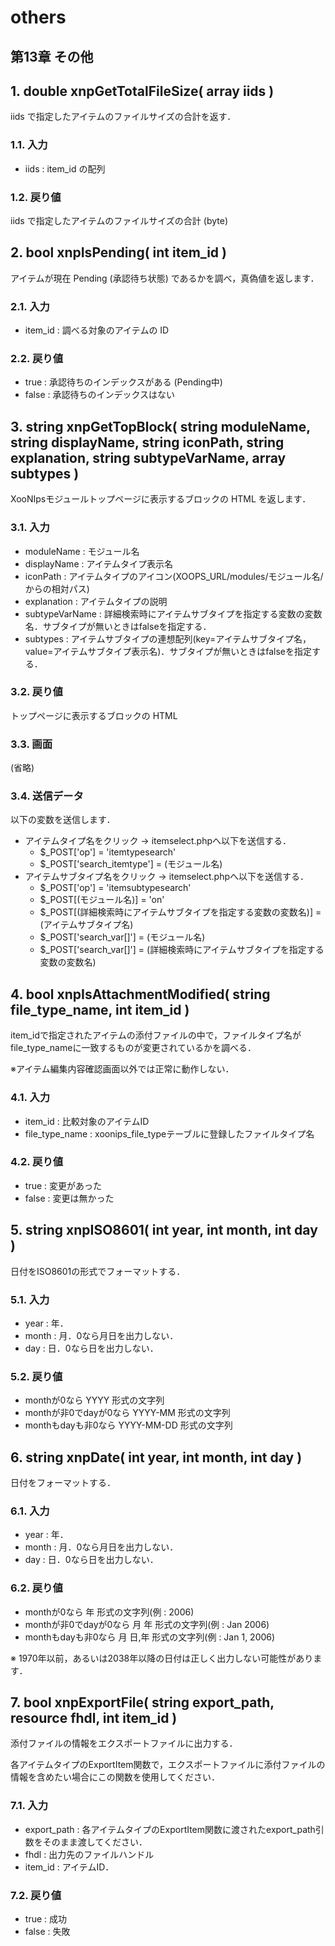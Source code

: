# others

## 第13章 その他

## 1. double xnpGetTotalFileSize\( array iids \)

iids で指定したアイテムのファイルサイズの合計を返す．

### 1.1. 入力

* iids : item\_id の配列

### 1.2. 戻り値

iids で指定したアイテムのファイルサイズの合計 \(byte\)

## 2. bool xnpIsPending\( int item\_id \)

アイテムが現在 Pending \(承認待ち状態\) であるかを調べ，真偽値を返します．

### 2.1. 入力

* item\_id : 調べる対象のアイテムの ID

### 2.2. 戻り値

* true : 承認待ちのインデックスがある \(Pending中\)
* false : 承認待ちのインデックスはない

## 3. string xnpGetTopBlock\( string moduleName, string displayName, string iconPath, string explanation, string subtypeVarName, array subtypes \)

XooNIpsモジュールトップページに表示するブロックの HTML を返します．

### 3.1. 入力

* moduleName : モジュール名
* displayName : アイテムタイプ表示名
* iconPath : アイテムタイプのアイコン\(XOOPS\_URL/modules/モジュール名/ からの相対パス\)
* explanation : アイテムタイプの説明
* subtypeVarName : 詳細検索時にアイテムサブタイプを指定する変数の変数名．サブタイプが無いときはfalseを指定する．
* subtypes : アイテムサブタイプの連想配列\(key=アイテムサブタイプ名，value=アイテムサブタイプ表示名\)．サブタイプが無いときはfalseを指定する．

### 3.2. 戻り値

トップページに表示するブロックの HTML

### 3.3. 画面

\(省略\)

### 3.4. 送信データ

以下の変数を送信します．

* アイテムタイプ名をクリック → itemselect.phpへ以下を送信する．
  * $\_POST\['op'\] = 'itemtypesearch'
  * $\_POST\['search\_itemtype'\] = \(モジュール名\)
* アイテムサブタイプ名をクリック → itemselect.phpへ以下を送信する．
  * $\_POST\['op'\] = 'itemsubtypesearch'
  * $\_POST\[\(モジュール名\)\] = 'on'
  * $\_POST\[\(詳細検索時にアイテムサブタイプを指定する変数の変数名\)\] = \(アイテムサブタイプ名\)
  * $\_POST\['search\_var\[\]'\] = \(モジュール名\)
  * $\_POST\['search\_var\[\]'\] = \(詳細検索時にアイテムサブタイプを指定する変数の変数名\)

## 4. bool xnpIsAttachmentModified\( string file\_type\_name, int item\_id \)

item\_idで指定されたアイテムの添付ファイルの中で，ファイルタイプ名がfile\_type\_nameに一致するものが変更されているかを調べる．

※アイテム編集内容確認画面以外では正常に動作しない．

### 4.1. 入力

* item\_id : 比較対象のアイテムID
* file\_type\_name : xoonips\_file\_typeテーブルに登録したファイルタイプ名

### 4.2. 戻り値

* true : 変更があった
* false : 変更は無かった

## 5. string xnpISO8601\( int year, int month, int day \)

日付をISO8601の形式でフォーマットする．

### 5.1. 入力

* year : 年．
* month : 月．0なら月日を出力しない．
* day : 日．0なら日を出力しない．

### 5.2. 戻り値

* monthが0なら YYYY 形式の文字列
* monthが非0でdayが0なら YYYY-MM 形式の文字列
* monthもdayも非0なら YYYY-MM-DD 形式の文字列

## 6. string xnpDate\( int year, int month, int day \)

日付をフォーマットする．

### 6.1. 入力

* year : 年．
* month : 月．0なら月日を出力しない．
* day : 日．0なら日を出力しない．

### 6.2. 戻り値

* monthが0なら 年 形式の文字列\(例 : 2006\)
* monthが非0でdayが0なら 月 年 形式の文字列\(例 : Jan 2006\)
* monthもdayも非0なら 月 日,年 形式の文字列\(例 : Jan 1, 2006\)

※ 1970年以前，あるいは2038年以降の日付は正しく出力しない可能性があります．

## 7. bool xnpExportFile\( string export\_path, resource fhdl, int item\_id \)

添付ファイルの情報をエクスポートファイルに出力する．

各アイテムタイプのExportItem関数で，エクスポートファイルに添付ファイルの情報を含めたい場合にこの関数を使用してください．

### 7.1. 入力

* export\_path : 各アイテムタイプのExportItem関数に渡されたexport\_path引数をそのまま渡してください．
* fhdl : 出力先のファイルハンドル
* item\_id : アイテムID．

### 7.2. 戻り値

* true : 成功
* false : 失敗

